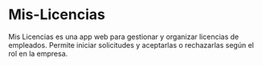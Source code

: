 # Mis-Licencias
Mis Licencias es una app web para gestionar y organizar licencias de empleados. Permite iniciar solicitudes y aceptarlas o rechazarlas según el rol en la empresa.
